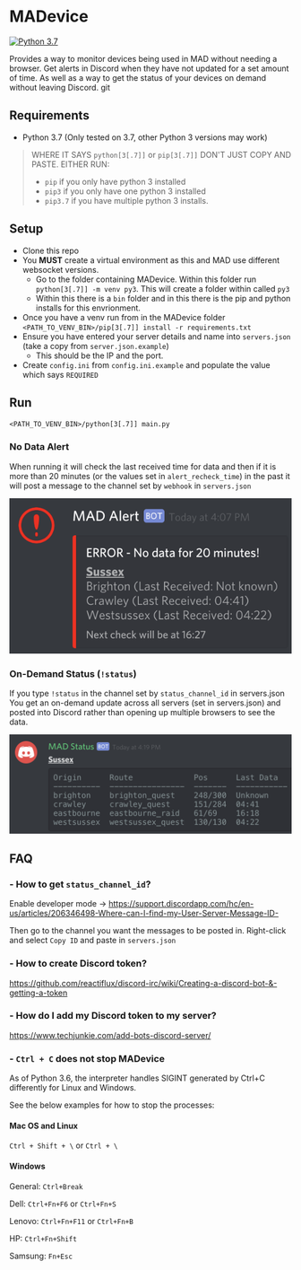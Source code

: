 # MADevice

[![Python 3.7](https://img.shields.io/badge/python-3.7-blue.svg)](https://www.python.org/downloads/release/python-370/)

Provides a way to monitor devices being used in MAD without needing a browser. Get alerts in Discord when they have not updated for a set amount of time. As well as a way to get the status of your devices on demand without leaving Discord.
git 
## Requirements
* Python 3.7 (Only tested on 3.7, other Python 3 versions may work)

> WHERE IT SAYS `python[3[.7]]` or  `pip[3[.7]]` DON'T JUST COPY AND PASTE. EITHER RUN:
> * `pip` if you only have python 3 installed
> * `pip3` if you only have one python 3 installed
> * `pip3.7` if you have multiple python 3 installs.

## Setup
* Clone this repo
* You **MUST** create a virtual environment as this and MAD use different websocket versions.
   * Go to the folder containing MADevice. Within this folder run `python[3[.7]] -m venv py3`. This will create a folder within called `py3`
   * Within this there is a `bin` folder and in this there is the pip and python installs for this envrionment.
* Once you have a venv run from in the MADevice folder `<PATH_TO_VENV_BIN>/pip[3[.7]] install -r requirements.txt`
* Ensure you have entered your server details and name into `servers.json` (take a copy from `server.json.example`)
    * This should be the IP and the port.
* Create `config.ini` from `config.ini.example` and populate the value which says `REQUIRED`


## Run

```
<PATH_TO_VENV_BIN>/python[3[.7]] main.py
```


### No Data Alert
When running it will check the last received time for data and then if it is more than 20 minutes (or the values set in `alert_recheck_time`) in the past it will post a message to the channel set by `webhook` in `servers.json`

![alert image](images/alert.png) <!-- .element width="150px" -->

### On-Demand Status (`!status`)

If you type `!status` in the channel set by `status_channel_id` in servers.json  You get an on-demand update across all servers (set in servers.json) and posted into Discord rather than opening up multiple browsers to see the data.

![status image](images/status.png)



## FAQ

### - How to get `status_channel_id`?

Enable developer mode -> https://support.discordapp.com/hc/en-us/articles/206346498-Where-can-I-find-my-User-Server-Message-ID-

Then go to the channel you want the messages to be posted in. Right-click and select `Copy ID` and paste in `servers.json`

### - How to create Discord token?

https://github.com/reactiflux/discord-irc/wiki/Creating-a-discord-bot-&-getting-a-token

### -  How do I add my Discord token to my server?

https://www.techjunkie.com/add-bots-discord-server/

### - `Ctrl + C` does not stop MADevice
As of Python 3.6, the interpreter handles SIGINT generated by Ctrl+C differently for Linux and Windows.

See the below examples for how to stop the processes:
#### Mac OS and Linux

`Ctrl + Shift + \` or `Ctrl + \`

#### Windows

General: `Ctrl+Break`

Dell: `Ctrl+Fn+F6` or `Ctrl+Fn+S`

Lenovo: `Ctrl+Fn+F11` or `Ctrl+Fn+B`

HP: `Ctrl+Fn+Shift`

Samsung: `Fn+Esc`
